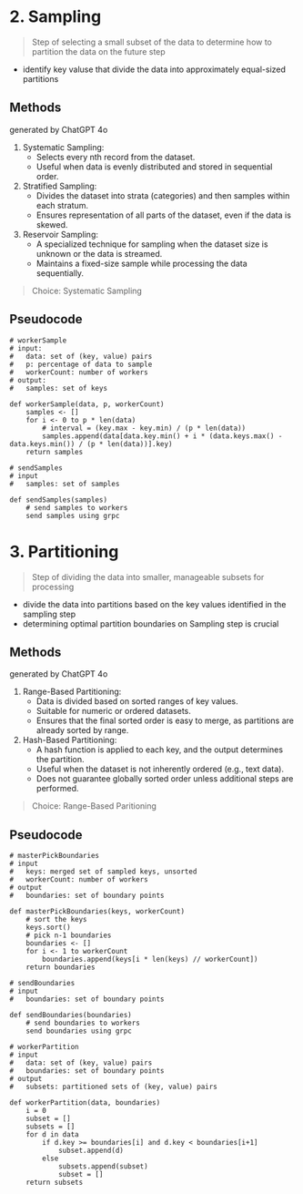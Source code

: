 # 2. Sampling
> Step of selecting a small subset of the data to determine how to partition the data on the future step
* identify key valuse that divide the data into approximately equal-sized partitions

## Methods
generated by ChatGPT 4o
1. Systematic Sampling:
    - Selects every nth record from the dataset.
    - Useful when data is evenly distributed and stored in sequential order.
2. Stratified Sampling:
    - Divides the dataset into strata (categories) and then samples within each stratum.
    - Ensures representation of all parts of the dataset, even if the data is skewed.
3. Reservoir Sampling:
    - A specialized technique for sampling when the dataset size is unknown or the data is streamed.
    - Maintains a fixed-size sample while processing the data sequentially.

> Choice: Systematic Sampling

## Pseudocode
```
# workerSample
# input: 
#   data: set of (key, value) pairs
#   p: percentage of data to sample
#   workerCount: number of workers
# output:
#   samples: set of keys

def workerSample(data, p, workerCount)
    samples <- []
    for i <- 0 to p * len(data)
        # interval = (key.max - key.min) / (p * len(data))
        samples.append(data[data.key.min() + i * (data.keys.max() - data.keys.min()) / (p * len(data))].key)
    return samples
```

```
# sendSamples
# input
#   samples: set of samples

def sendSamples(samples)
    # send samples to workers
    send samples using grpc
```

# 3. Partitioning
> Step of dividing the data into smaller, manageable subsets for processing
* divide the data into partitions based on the key values identified in the sampling step
* determining optimal partition boundaries on Sampling step is crucial 

## Methods
generated by ChatGPT 4o
1. Range-Based Partitioning:
    - Data is divided based on sorted ranges of key values.
    - Suitable for numeric or ordered datasets.
    - Ensures that the final sorted order is easy to merge, as partitions are already sorted by range.
2. Hash-Based Partitioning:
    - A hash function is applied to each key, and the output determines the partition.
    - Useful when the dataset is not inherently ordered (e.g., text data).
    - Does not guarantee globally sorted order unless additional steps are performed.

> Choice: Range-Based Paritioning

## Pseudocode
```
# masterPickBoundaries
# input
#   keys: merged set of sampled keys, unsorted
#   workerCount: number of workers
# output
#   boundaries: set of boundary points

def masterPickBoundaries(keys, workerCount)
    # sort the keys
    keys.sort()
    # pick n-1 boundaries
    boundaries <- []
    for i <- 1 to workerCount
        boundaries.append(keys[i * len(keys) // workerCount])
    return boundaries
```

```
# sendBoundaries
# input
#   boundaries: set of boundary points

def sendBoundaries(boundaries)
    # send boundaries to workers
    send boundaries using grpc
```

```
# workerPartition
# input
#   data: set of (key, value) pairs
#   boundaries: set of boundary points
# output
#   subsets: partitioned sets of (key, value) pairs

def workerPartition(data, boundaries)
    i = 0
    subset = []
    subsets = []
    for d in data
        if d.key >= boundaries[i] and d.key < boundaries[i+1]
            subset.append(d)
        else
            subsets.append(subset)
            subset = []
    return subsets
```